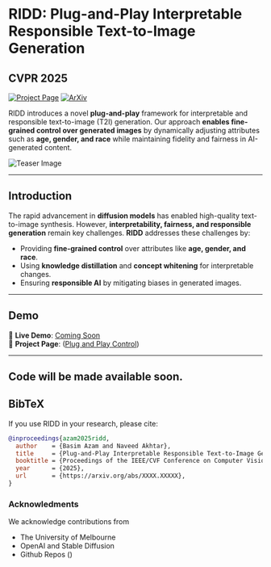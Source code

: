 # RIDD: Plug-and-Play Interpretable Responsible Text-to-Image Generation
## CVPR 2025 

[![Project Page](https://img.shields.io/badge/Project%20Page-Link-blue)](https://basim-azam.github.io/responsiblediffusion/) [![ArXiv](https://img.shields.io/badge/ArXiv-Paper-red)](https://arxiv.org/abs/XXXX.XXXXX)

RIDD introduces a novel **plug-and-play** framework for interpretable and responsible text-to-image (T2I) generation. Our approach **enables fine-grained control over generated images** by dynamically adjusting attributes such as **age, gender, and race** while maintaining fidelity and fairness in AI-generated content.

![Teaser Image](./static/images/cvpr_general_2-03.png)

---

## **Introduction**
The rapid advancement in **diffusion models** has enabled high-quality text-to-image synthesis. However, **interpretability, fairness, and responsible generation** remain key challenges. **RIDD** addresses these challenges by:
- Providing **fine-grained control** over attributes like **age, gender, and race**.
- Using **knowledge distillation** and **concept whitening** for interpretable changes.
- Ensuring **responsible AI** by mitigating biases in generated images.


---

## **Demo**
🔗 **Live Demo**: [Coming Soon](#)  
🔗 **Project Page**: ([Plug and Play Control](https://basim-azam.github.io/responsiblediffusion/))  

---

## Code will be made available soon.

## **BibTeX**
If you use RIDD in your research, please cite:

```bibtex
@inproceedings{azam2025ridd,
  author    = {Basim Azam and Naveed Akhtar},
  title     = {Plug-and-Play Interpretable Responsible Text-to-Image Generation via Dual-Space Multi-facet Concept Control},
  booktitle = {Proceedings of the IEEE/CVF Conference on Computer Vision and Pattern Recognition (CVPR)},
  year      = {2025},
  url       = {https://arxiv.org/abs/XXXX.XXXXX},
}
```

### Acknowledments
We acknowledge contributions from
- The University of Melbourne
- OpenAI and Stable Diffusion
- Github Repos ()

